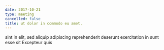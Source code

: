 ```yaml
---
date: 2017-10-21
type: meeting
cancelled: false
title: ut dolor in commodo eu amet,
---
```

sint in elit, sed aliquip adipiscing reprehenderit deserunt exercitation in sunt esse sit Excepteur quis